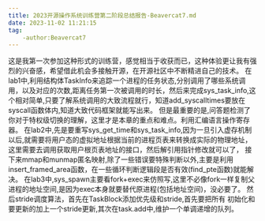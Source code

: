 ```yaml
---
title: 2023开源操作系统训练营第二阶段总结报告-Beavercat7.md
date: 2023-11-02 11:21:15
tag: 
    -author:Beavercat7
---
```



这是我第一次参加这种形式的训练营，感觉相当于收获而已，这种体验更让我有强烈的兴奋感，希望借此机会多接触开源，在开源社区中不断精进自己的技术。
在lab1中,利用结构体TaskInfo来追踪一个进程的任务状态,分别调用了哪些系统调用，以及对应的次数,距离任务第一次被调用的时长，然后来完成sys_task_info,这个相对简单,只要了解系统调用的大致流程就行，知道add_syscalltimes要放在syscall函数体内,知道大致代码框架就能写出来。
但是最重要的是,问答题检测了你对于特权级切换的理解，这里才是本章的重点和难点。利用汇编语言操作寄存器。
在lab2中,先是要重写sys_get_time和sys_task_info,因为一旦引入虚存机制以后,就需要将用户态的虚拟地址根据当前的进程页表来转换成实际的物理地址，
这里需要去调用获取用户根页表地址的接口，然后解引用指针修改就可以了，
接下来mmap和munmap匿名映射,除了一些错误要特殊判断以外,主要是利用insert_framed_area函数，在一些循环判断逻辑段是否有效(find_pte函数)就能解决。
在lab3中,sys_spawn主要看fork+exec来仿照写,这里不必像fork一样复制父进程的地址空间,是因为exec本身就要替代原进程(包括地址空间)，没必要了。
然后stride调度算法，首先在TaskBlock添加优先级和stride,首先要把所有
初始化和要更新的加上一个stride更新,其次在task.add中,维护一个单调递增的队列。
